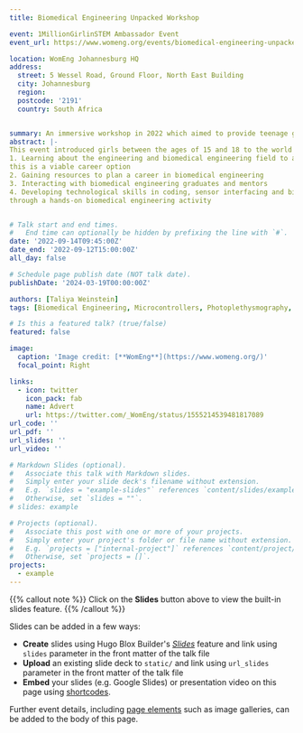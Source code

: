 ```yaml
---
title: Biomedical Engineering Unpacked Workshop

event: 1MillionGirlinSTEM Ambassador Event
event_url: https://www.womeng.org/events/biomedical-engineering-unpacked-workshop

location: WomEng Johannesburg HQ
address:
  street: 5 Wessel Road, Ground Floor, North East Building
  city: Johannesburg
  region: 
  postcode: '2191'
  country: South Africa 


summary: An immersive workshop in 2022 which aimed to provide teenage girls with an understanding of the biomedical engineering field through hands on activities and discussion. 
abstract: |-
This event introduced girls between the ages of 15 and 18 to the world of biomedical engineering through interactive presentations, group discussions with qualified engineers, video demonstrations, an indepth Q&A session and a hands-on microcontroller programming exercise to analyse photoplethysmography signals. The benefits of having attended this workshop included
1. Learning about the engineering and biomedical engineering field to assess whether
this is a viable career option
2. Gaining resources to plan a career in biomedical engineering
3. Interacting with biomedical engineering graduates and mentors
4. Developing technological skills in coding, sensor interfacing and biomedical signals
through a hands-on biomedical engineering activity


# Talk start and end times.
#   End time can optionally be hidden by prefixing the line with `#`.
date: '2022-09-14T09:45:00Z'
date_end: '2022-09-12T15:00:00Z'
all_day: false

# Schedule page publish date (NOT talk date).
publishDate: '2024-03-19T00:00:00Z'

authors: [Taliya Weinstein]
tags: [Biomedical Engineering, Microcontrollers, Photoplethysmography, Women Empowerment, WomEng]

# Is this a featured talk? (true/false)
featured: false

image:
  caption: 'Image credit: [**WomEng**](https://www.womeng.org/)'
  focal_point: Right

links:
  - icon: twitter
    icon_pack: fab
    name: Advert
    url: https://twitter.com/_WomEng/status/1555214539481817089
url_code: ''
url_pdf: ''
url_slides: ''
url_video: ''

# Markdown Slides (optional).
#   Associate this talk with Markdown slides.
#   Simply enter your slide deck's filename without extension.
#   E.g. `slides = "example-slides"` references `content/slides/example-slides.md`.
#   Otherwise, set `slides = ""`.
# slides: example

# Projects (optional).
#   Associate this post with one or more of your projects.
#   Simply enter your project's folder or file name without extension.
#   E.g. `projects = ["internal-project"]` references `content/project/deep-learning/index.md`.
#   Otherwise, set `projects = []`.
projects:
  - example
---
```


{{% callout note %}}
Click on the **Slides** button above to view the built-in slides feature.
{{% /callout %}}

Slides can be added in a few ways:

- **Create** slides using Hugo Blox Builder's [_Slides_](https://docs.hugoblox.com/reference/content-types/) feature and link using `slides` parameter in the front matter of the talk file
- **Upload** an existing slide deck to `static/` and link using `url_slides` parameter in the front matter of the talk file
- **Embed** your slides (e.g. Google Slides) or presentation video on this page using [shortcodes](https://docs.hugoblox.com/reference/markdown/).

Further event details, including [page elements](https://docs.hugoblox.com/reference/markdown/) such as image galleries, can be added to the body of this page.

